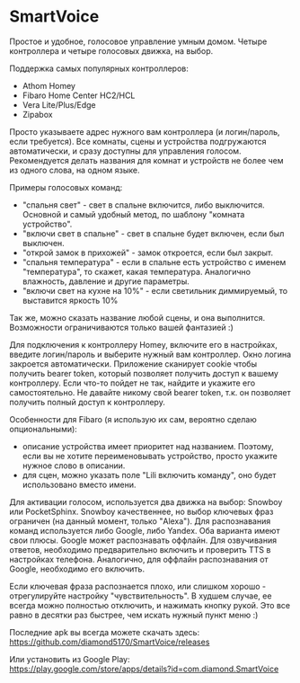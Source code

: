 # SmartVoice

Простое и удобное, голосовое управление умным домом. Четыре контроллера и четыре голосовых движка, на выбор.

Поддержка самых популярных контроллеров:
- Athom Homey
- Fibaro Home Center HC2/HCL
- Vera Lite/Plus/Edge
- Zipabox

Просто указываете адрес нужного вам контроллера (и логин/пароль, если требуется).
Все комнаты, сцены и устройства подгружаются автоматически, и сразу доступны для управления голосом.
Рекомендуется делать названия для комнат и устройств не более чем из одного слова, на одном языке.

Примеры голосовых команд:
- "спальня свет" - свет в спальне включится, либо выключится. Основной и самый удобный метод, по шаблону "комната устройство".
- "включи свет в спальне" - свет в спальне будет включен, если был выключен.
- "открой замок в прихожей" - замок откроется, если был закрыт.
- "спальня температура" - если в спальне есть устройство с именем "температура", то скажет, какая температура. Аналогично влажность, давление и другие параметры.
- "включи свет на кухне на 10%" - если светильник диммируемый, то выставится яркость 10%

Так же, можно сказать название любой сцены, и она выполнится. Возможности ограничиваются только вашей фантазией :)

Для подключения к контроллеру Homey, включите его в настройках, введите логин/пароль и выберите нужный вам контроллер. Окно логина закроется автоматически.
Приложение сканирует cookie чтобы получить bearer token, который позволяет получить доступ к вашему контроллеру. Если что-то пойдет не так, найдите и укажите его самостоятельно.
Не давайте никому свой bearer token, т.к. он позволяет получить полный доступ к контроллеру.

Особенности для Fibaro (я использую их сам, вероятно сделаю опциональными):
- описание устройства имеет приоритет над названием. Поэтому, если вы не хотите переименовывать устройство, просто укажите нужное слово в описании.
- для сцен, можно указать поле "Lili включить команду", оно будет использовано вместо имени.

Для активации голосом, используется два движка на выбор: Snowboy или PocketSphinx. Snowboy качественнее, но выбор ключевых фраз ограничен (на данный момент, только "Alexa").
Для распознавания команд используется либо Google, либо Yandex. Оба варианта имеют свои плюсы. Google может распознавать оффлайн.
Для озвучивания ответов, необходимо предварительно включить и проверить TTS в настройках телефона. Аналогично, для оффлайн распознавания от Google, необходимо его включить.

Если ключевая фраза распознается плохо, или слишком хорошо - отрегулируйте настройку "чувствительность".
В худшем случае, ее всегда можно полностью отключить, и нажимать кнопку рукой. Это все равно в десятки раз быстрее, чем искать нужный пункт меню :)

Последние apk вы всегда можете скачать здесь: https://github.com/diamond5170/SmartVoice/releases

Или установить из Google Play: https://play.google.com/store/apps/details?id=com.diamond.SmartVoice
